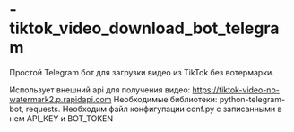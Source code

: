 # -tiktok_video_download_bot_telegram

Простой Telegram бот для загрузки видео из TikTok без вотермарки.

Использует внешний api для получения видео: https://tiktok-video-no-watermark2.p.rapidapi.com
Необходимые библиотеки: python-telegram-bot, requests.
Необходим файл конфигупации conf.py с записанными в нем API_KEY и BOT_TOKEN
